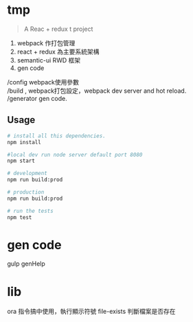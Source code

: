 # tmp

> A Reac + redux t project   
1. webpack 作打包管理   
2. react + redux 為主要系統架構   
3. semantic-ui RWD 框架   
4. gen code   

/config webpack使用參數   
/build , webpack打包設定，webpack dev server and hot reload.   
/generator gen code.   


## Usage

```bash
# install all this dependencies.
npm install

#local dev run node server default port 8080
npm start

# development
npm run build:prod

# production
npm run build:prod

# run the tests
npm test
```
# gen code
gulp genHelp




# lib 
ora 指令搞中使用，執行顯示符號
file-exists 判斷檔案是否存在


